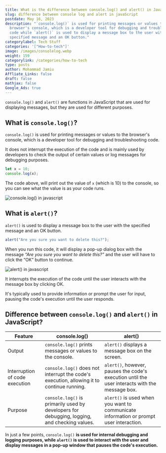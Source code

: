 ```yaml
---
title: What is the difference between console.log() and alert() in JavaScript?
slug: difference between console log and alert in javaScript
postdate: May 16, 2023
description: "`console.log()` is used for printing messages or values to the
  browser's console, which is a developer tool for debugging and troubleshooting
  code while `alert()` is used to display a message box to the user with the
  specified message and an OK button."
categorylabel: Tech Stuff
categories: '["How-to-tech"]'
image: /images/consolelog.webp
weight: 159
categorylink: /categories/how-to-tech
type: posts
author: Mohammad Jamiu
Affliate_Links: false
draft: false
mathjax: false
Google_Ads: true
---
```

`console.log()` and `alert()` are functions in JavaScript that are used for displaying messages, but they are used for different purposes.

## What is `console.log()`?

`console.log()` is used for printing messages or values to the browser's console, which is a developer tool for debugging and troubleshooting code. 

It does not interrupt the execution of the code and is mainly used by developers to check the output of certain values or log messages for debugging purposes.

```javascript
let x = 10;
console.log(x);
```

The code above, will print out the value of `x` (which is 10) to the console, so you can see what the value is as your code runs.

![console.log() in javascript](/images/consolelog.webp "console.log() in javascript")

## What is `alert()`?

`alert()` is used to display a message box to the user with the specified message and an OK button. 

```javascript
alert("Are you sure you want to delete this?");
```

When you run this code, it will display a pop-up dialog box with the message *“Are you sure you want to delete this?”* and the user will have to click the “OK” button to continue.

![alert() in javascript](/images/alert.webp "alert() in javascript")

It interrupts the execution of the code until the user interacts with the message box by clicking OK. 

It's typically used to provide information or prompt the user for input, pausing the code's execution until the user responds.

## Difference between `console.log()` and `alert()` in JavaScript?

| Feature                        | console.log()                                                                                | alert()                                                                                        |
| ------------------------------ | -------------------------------------------------------------------------------------------- | ---------------------------------------------------------------------------------------------- |
| Output                         | `console.log()` prints messages or values to the console.                                    | `alert()` displays a message box on the screen.                                                |
| Interruption of code execution | `console.log()` does not interrupt the code's execution, allowing it to continue running.    | `alert()`, however, pauses the code's execution until the user interacts with the message box. |
| Purpose                        | `console.log()` is primarily used by developers for debugging, logging, and checking values. | `alert()` is used when you want to communicate information or prompt user interaction.         |

In just a few points, `console.log()` **is used for internal debugging and logging purposes, while `alert()` is used to interact with the user and display messages in a pop-up window that pauses the code's execution.**